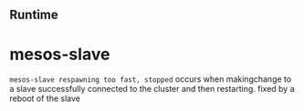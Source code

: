 ## Runtime

# mesos-slave
`mesos-slave respawning too fast, stopped` occurs when makingchange to a slave successfully connected to the cluster and then restarting.  fixed by a reboot of the slave
